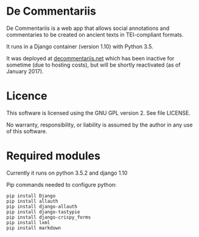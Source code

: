 De Commentariis
===============

De Commentariis is a web app that allows social annotations and commentaries to be created on ancient texts in TEI-compliant formats.

It runs in a Django container (version 1.10) with Python 3.5.

It was deployed at [decommentariis.net](http://decommenariis.net) which has been inactive for sometime (due to hosting costs), but will be shortly reactivated (as of January 2017).

Licence
=======

This software is licensed using the GNU GPL version 2. See file LICENSE.

No warranty, responsibility, or liability is assumed by the author in any use of this software.

Required modules
================

Currently it runs on python 3.5.2 and django 1.10

Pip commands needed to configure python:

    pip install Django
    pip install allauth
    pip install django-allauth
    pip install django-tastypie
    pip install django-crispy_forms
    pip install lxml
    pip install markdown
